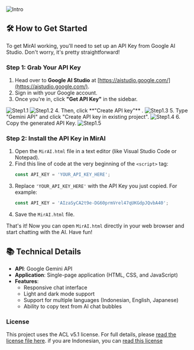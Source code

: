 <img src="Assets/Screenshot_20250915-213324.jpg" width="max" alt="Intro">

## 🛠️ How to Get Started

To get MirAI working, you'll need to set up an API Key from Google AI Studio. Don't worry, it's pretty straightforward!

### Step 1: Grab Your API Key

1.  Head over to **Google AI Studio** at [https://aistudio.google.com/](https://aistudio.google.com/).
2.  Sign in with your Google account.
3.  Once you're in, click **"Get API Key"** in the sidebar.
<img src="Assets/Tutorial/20250919_151650.jpg" width="max" alt="Step1.1">
<img src="Assets/Tutorial/20250919_151833.jpg" width="max" alt="Step1.2">
4.  Then, click **"Create API key"** .
<img src="Assets/Tutorial/20250919_151923.jpg" width="max" alt="Step1.3">
5.  Type "Gemini API" and click "Create API key in existing project".
<img src="Assets/Tutorial/20250919_152023.jpg" width="max" alt="Step1.4">
6.  Copy the generated API Key.
<img src="Assets/Tutorial/20250919_152101.jpg" width="max" alt="Step1.5">

### Step 2: Install the API Key in MirAI

1.  Open the `MirAI.html` file in a text editor (like Visual Studio Code or Notepad).
2.  Find this line of code at the very beginning of the `<script>` tag:
    ```javascript
    const API_KEY = 'YOUR_API_KEY_HERE';
    ```
3.  Replace `'YOUR_API_KEY_HERE'` with the API Key you just copied.
    For example:
    ```javascript
    const API_KEY = 'AIzaSyCA2t9e-DG60prmVrel47qUKGdpJQvbA40';
    ```
4.  Save the `MirAI.html` file.

That's it! Now you can open `MirAI.html` directly in your web browser and start chatting with the AI. Have fun!

## 📚 Technical Details

* **API**: Google Gemini API
* **Application**: Single-page application (HTML, CSS, and JavaScript)
* **Features**:
    * Responsive chat interface
    * Light and dark mode support
    * Support for multiple languages (Indonesian, English, Japanese)
    * Ability to copy text from AI chat bubbles

### License

This project uses the ACL v5.1 license. For full details, please [read the license file here](ACLICENSE_EN.md). if you are Indonesian, you can [read this license](ACLICENSE_ID.md)
